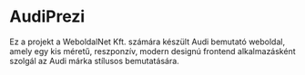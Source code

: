 # AudiPrezi
Ez a projekt a WeboldalNet Kft. számára készült Audi bemutató weboldal, amely egy kis méretű, reszponzív, modern designú frontend alkalmazásként szolgál az Audi márka stílusos bemutatására.
